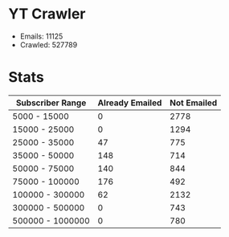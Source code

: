 # YT Crawler
- Emails: 11125
- Crawled: 527789

# Stats
| Subscriber Range  | Already Emailed | Not Emailed |
|-------|-------|-------|
| 5000 - 15000 | 0 | 2778 |
| 15000 - 25000 | 0 | 1294 |
| 25000 - 35000 | 47 | 775 |
| 35000 - 50000 | 148 | 714 |
| 50000 - 75000 | 140 | 844 |
| 75000 - 100000 | 176 | 492 |
| 100000 - 300000 | 62 | 2132 |
| 300000 - 500000 | 0 | 743 |
| 500000 - 1000000 | 0 | 780 |
